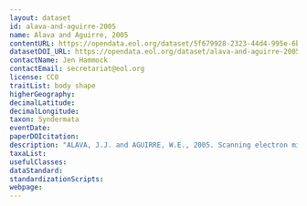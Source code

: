 ```yaml
---
layout: dataset
id: alava-and-aguirre-2005
name: Alava and Aguirre, 2005
contentURL: https://opendata.eol.org/dataset/5f679928-2323-44d4-995e-6b9e1550406a/resource/d6867321-964e-415a-80cb-e02205d859d0/download/alava.zip
datasetDOI_URL: https://opendata.eol.org/dataset/alava-and-aguirre-2005
contactName: Jen Hammock
contactEmail: secretariat@eol.org
license: CC0
traitList: body shape
higherGeography:
decimalLatitude:
decimalLongitude:
taxon: Syndermata
eventDate:
paperDOIcitation: 
description: "ALAVA, J.J. and AGUIRRE, W.E., 2005. Scanning electron microscopy of Neoechinorhynchus sp.(Acanthocephala: Neoechinorhynchidae), a possible new species of intestinal parasite of the Tallfin croaker Micropogonias altipinnis (G/onther, 1864). Parasitolog/<>a latinoamericana, 60(1-2), pp.48-53. http://dx.doi.org/10.4067/S0717-77122005000100007"
taxaList: 
usefulClasses:
dataStandard:
standardizationScripts:
webpage:
---
```


